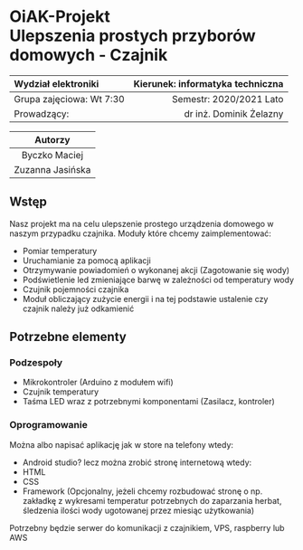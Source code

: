 # OiAK-Projekt </br> Ulepszenia prostych przyborów domowych - Czajnik
|      Wydział elektroniki       |  Kierunek: informatyka techniczna |
|:-------------------------------|------------------------:|
| Grupa zajęciowa: Wt 7:30       | Semestr: 2020/2021 Lato |
| Prowadzący:                    | dr inż. Dominik Żelazny |

| Autorzy         |
|:---------------:|
| Byczko Maciej   |
| Zuzanna Jasińska|

## Wstęp

Nasz projekt ma na celu ulepszenie prostego urządzenia domowego w naszym przypadku czajnika.
Moduły które chcemy zaimplementować:
- Pomiar temperatury
- Uruchamianie za pomocą aplikacji
- Otrzymywanie powiadomień o wykonanej akcji (Zagotowanie się wody)
- Podświetlenie led zmieniające barwę w zależności od temperatury wody
- Czujnik pojemności czajnika
- Moduł obliczający zużycie energii i na tej podstawie ustalenie czy czajnik należy już odkamienić

## Potrzebne elementy

### Podzespoły
- Mikrokontroler (Arduino z modułem wifi)
- Czujnik temperatury
- Taśma LED wraz z potrzebnymi komponentami (Zasilacz, kontroler)

### Oprogramowanie
Można albo napisać aplikację jak w store na telefony wtedy:
- Android studio?
lecz można zrobić stronę internetową wtedy:
- HTML
- CSS
- Framework (Opcjonalny, jeżeli chcemy rozbudować stronę o np. zakładkę z wykresami temperatur potrzebnych do zaparzania herbat, śledzenia ilości wody ugotowanej przez miesiąc użytkowania)

Potrzebny będzie serwer do komunikacji z czajnikiem, VPS, raspberry lub AWS
